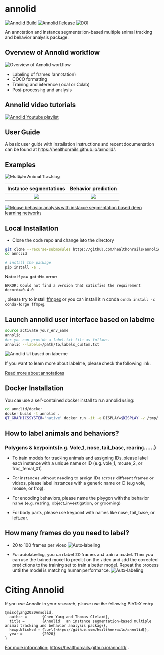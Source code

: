 # annolid

[![Annolid Build](https://github.com/healthonrails/annolid/workflows/Annolid%20CI/badge.svg)](https://github.com/healthonrails/annolid/actions)
[![Annolid Release](https://github.com/healthonrails/annolid/workflows/Upload%20Python%20Package/badge.svg)](https://github.com/healthonrails/annolid/actions)
[![DOI](https://zenodo.org/badge/290017987.svg)](https://zenodo.org/badge/latestdoi/290017987)


An annotation and instance segmentation-based multiple animal tracking and behavior analysis package.

## Overview of Annolid workflow

![Overview of Annolid workflow](docs/imgs/annolid_workflow.png)

* Labeling of frames (annotation)
* COCO formatting
* Training and inference (local or Colab)
* Post-processing and analysis

## Annolid video tutorials

[![Annolid Youtube playlist](https://i9.ytimg.com/vi/pb8X4bqLRZ0/mq2.jpg?sqp=CKzjp4sG&rs=AOn4CLDiKkwHnt7dBr1GBVrNZJQXd0wbJw)](https://www.youtube.com/embed/videoseries?list=PLYp4D9Y-8_dRXPOtfGu48W5ENtfKn-Owc "Annolid Youtube playlist")

## User Guide

A basic user guide with installation instructions and recent documentation can be found at [](https://healthonrails.github.io/annolid/) https://healthonrails.github.io/annolid/.


## Examples
![Multiple Animal Tracking](docs/imgs/mutiple_animal_tracking.png)

Instance segmentations             |  Behavior prediction
:-------------------------:|:-------------------------:
![](docs/imgs/example_segmentation.png) | ![](docs/imgs/example_vis.png)

[![Mouse behavior analysis with instance segmentation based deep learning networks](http://img.youtube.com/vi/op3A4_LuVj8/0.jpg)](http://www.youtube.com/watch?v=op3A4_LuVj8 "Mouse behavior analysis with instance segmentation based deep learning networks")

## Local Installation

* Clone the code repo and change into the directory
```bash
git clone --recurse-submodules https://github.com/healthonrails/annolid.git
cd annolid

# install the package
pip install -e .
```
Note: if you got this error:
```
ERROR: Could not find a version that satisfies the requirement decord>=0.4.0
```
, please try to install [ffmpeg](https://ffmpeg.org/) or you can install it in conda `conda install -c conda-forge ffmpeg`.

## Launch annolid user interface based on labelme
```bash
source activate your_env_name
annolid
#or you can provide a label.txt file as follows.
annolid --labels=/path/to/labels_custom.txt

```
![Annolid UI based on labelme](docs/imgs/annolid_ui.png)

If you want to learn more about labelme, please check the following link.

[Read more about annotations](annolid/annotation/labelme.md)

## Docker Installation
You can use a self-contained docker install to run annolid using:
```bash
cd annolid/docker
docker build -t annolid .
QT_GRAPHICSSYSTEM="native" docker run -it -e DISPLAY=$DISPLAY -v /tmp/.X11-unix:/tmp/.X11-unix annolid
```

## How to label animals and behaviors?
### Polygons & keypoints(e.g. Vole_1, nose, tail_base, rearing…...)

* To train models for tracking animals and assigning IDs, please
label each instance with a unique name or ID (e.g. vole_1, mouse_2, or frog_femal_01).

* For instances without needing to assign IDs across different frames or videos, please label instances with a generic name or ID (e.g vole, mouse, or frog).

* For encoding behaviors, please name the ploygon with the behavior name (e.g. rearing, object_investigation, or grooming)

* For body parts, please use keypoint with names like nose, tail_base, or left_ear.

## How many frames do you need to label?

* 20 to 100 frames per video
![Auto-labeling](docs/imgs/AP_across_labeled_frames.png)

* For autolabeling, you can label 20 frames and train a model. Then you can use the trained model to predict on the video and add the corrected predictions to the training set to train a better model. Repeat the process until the model is matching human performance.
  ![Auto-labeling](docs/imgs/human_in_the_loop.png)


# Citing Annolid
If you use Annolid in your research, please use the following BibTeX entry.
```
@misc{yang2020Annolid,
  author =       {Chen Yang and Thomas Cleland},
  title =        {Annolid:  an instance segmentation-based multiple animal tracking and behavior analysis package},
  howpublished = {\url{https://github.com/healthonrails/annolid}},
  year =         {2020}
}
```
[For more information:](https://healthonrails.github.io/annolid/) https://healthonrails.github.io/annolid/
.
